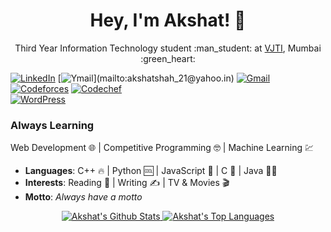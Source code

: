 <h1 align="center">Hey, I'm Akshat! 👋</h1>
<p align="center">Third Year Information Technology student :man_student: at <a href="https://vjtimumbai.in/">VJTI</a>, Mumbai :green_heart:</p>

[![LinkedIn](https://img.shields.io/badge/akshatshah__21-0077b5?style=flat-square&logo=Linkedin&logoColor=white)](https://www.linkedin.com/in/akshatshah21)
[![Ymail](https://img.shields.io/badge/akshatshah__21%40yahoo.in-6001d2?style=flat-square&logo=yahoo!)](mailto:akshatshah_21@yahoo.in)
[![Gmail](https://img.shields.io/badge/anshah__b18%40it.vjti.ac.in-d14836?style=flat-square&logo=gmail&logoColor=white)](mailto:anshah_b18@it.vjti.ac.in)  
[![Codeforces](https://img.shields.io/badge/hades__21-green?style=flat-square&logo=codeforces&logoColor=white)](https://codeforces.com/profile/hades_21)
[![Codechef](https://img.shields.io/badge/hades__21-5b4638?style=flat-square&logo=codechef&logoColor=white)](https://www.codechef.com/users/hades_21)  
[![WordPress](https://img.shields.io/badge/imagination_boundless-21759b?style=flat-square&logo=wordpress&logoColor=white)](https://imaginationboundless.wordpress.com/)

### Always Learning
Web Development  :globe_with_meridians:  |  Competitive Programming  :nerd_face:  |  Machine Learning  :chart: 


- **Languages**: C++  :fire:  |  Python  :cool:  |  JavaScript  :yellow_heart:  |  C  :monocle_face:  |  Java  :man_shrugging:
- **Interests**: Reading  :green_book:  |  Writing  :writing_hand:  |  TV & Movies  :clapper: 
- **Motto**: _Always have a motto_


<div align="center">
  <span align="left">
    <a align="left" href="https://github.com/anuraghazra/github-readme-stats">
      <img src="https://github-readme-stats.vercel.app/api?username=akshatshah21&show_icons=true" alt="Akshat's Github Stats">
    </a>
  </span>
  <span align="right">                                                                                                                  
    <a align="right" href="href="https://github.com/anuraghazra/github-readme-stats">
      <img src="https://github-readme-stats.vercel.app/api/top-langs/?username=akshatshah21&layout=compac&show_icons=true" alt="Akshat's Top Languages">
    </a>
  </span>
</div>

<!--
**akshatshah21/akshatshah21** is a ✨ _special_ ✨ repository because its `README.md` (this file) appears on your GitHub profile.

Here are some ideas to get you started:

- 🔭 I’m currently working on ...
- 🌱 I’m currently learning ...
- 👯 I’m looking to collaborate on ...
- 🤔 I’m looking for help with ...
- 💬 Ask me about ...
- 📫 How to reach me: ...
- 😄 Pronouns: ...
- ⚡ Fun fact: ...
-->
